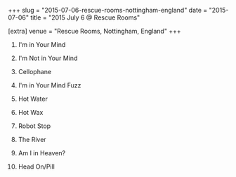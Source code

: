 +++
slug = "2015-07-06-rescue-rooms-nottingham-england"
date = "2015-07-06"
title = "2015 July 6 @ Rescue Rooms"

[extra]
venue = "Rescue Rooms, Nottingham, England"
+++

 1. I'm in Your Mind

 2. I'm Not in Your Mind

 3. Cellophane

 4. I'm in Your Mind Fuzz

 5. Hot Water

 6. Hot Wax

 7. Robot Stop

 8. The River

 9. Am I in Heaven?

10. Head On/Pill


